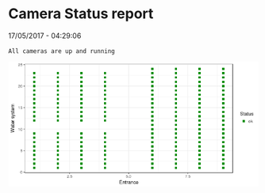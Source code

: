 Camera Status report
================
17/05/2017 - 04:29:06

    All cameras are up and running

![](camreport_files/figure-markdown_github/unnamed-chunk-2-1.png)
